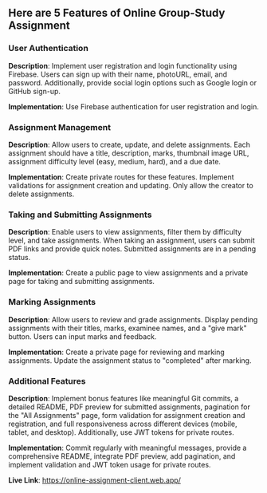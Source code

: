 ## Here are 5 Features of Online Group-Study Assignment

### User Authentication

**Description**: Implement user registration and login functionality using Firebase. Users can sign up with their name, photoURL, email, and password. Additionally, provide social login options such as Google login or GitHub sign-up.

**Implementation**: Use Firebase authentication for user registration and login.

### Assignment Management

**Description**: Allow users to create, update, and delete assignments. Each assignment should have a title, description, marks, thumbnail image URL, assignment difficulty level (easy, medium, hard), and a due date.

**Implementation**: Create private routes for these features. Implement validations for assignment creation and updating. Only allow the creator to delete assignments.

### Taking and Submitting Assignments

**Description**: Enable users to view assignments, filter them by difficulty level, and take assignments. When taking an assignment, users can submit PDF links and provide quick notes. Submitted assignments are in a pending status.

**Implementation**: Create a public page to view assignments and a private page for taking and submitting assignments.

### Marking Assignments

**Description**: Allow users to review and grade assignments. Display pending assignments with their titles, marks, examinee names, and a "give mark" button. Users can input marks and feedback.

**Implementation**: Create a private page for reviewing and marking assignments. Update the assignment status to "completed" after marking.

### Additional Features

**Description**: Implement bonus features like meaningful Git commits, a detailed README, PDF preview for submitted assignments, pagination for the "All Assignments" page, form validation for assignment creation and registration, and full responsiveness across different devices (mobile, tablet, and desktop). Additionally, use JWT tokens for private routes.

**Implementation**: Commit regularly with meaningful messages, provide a comprehensive README, integrate PDF preview, add pagination, and implement validation and JWT token usage for private routes.

**Live Link**: https://online-assignment-client.web.app/